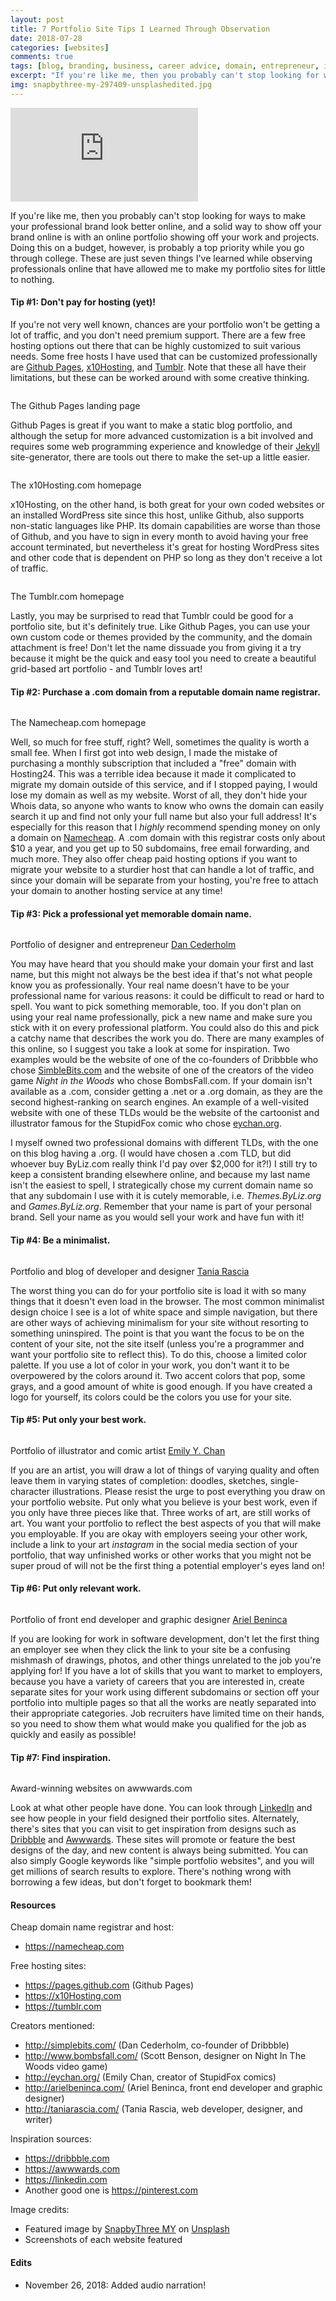 ```yaml
---
layout: post
title: 7 Portfolio Site Tips I Learned Through Observation
date: 2018-07-28
categories: [websites]
comments: true
tags: [blog, branding, business, career advice, domain, entrepreneur, inspiration, portfolio, professional, resources, tips, web design, website creation]
excerpt: "If you're like me, then you probably can't stop looking for ways to make your professional brand look better online, and a solid way to show off your brand online is with an online portfolio showing off your work and projects. Doing this on a budget, however, is probably a top priority while you go through college. These are just seven things I've learned while observing professionals online that have allowed me to make my portfolio sites for little to nothing."
img: snapbythree-my-297409-unsplashedited.jpg
---
```


<iframe class="video" src="https://www.youtube.com/embed/MSgsnFs9H48" frameborder="0" allow="accelerometer; autoplay; encrypted-media; gyroscope; picture-in-picture" allowfullscreen></iframe>

<p><first-letter>I</first-letter>f you're like me, then you probably can't stop looking for ways to make your professional brand look better online, and a solid way to show off your brand online is with an online portfolio showing off your work and projects. Doing this on a budget, however, is probably a top priority while you go through college. These are just seven things I've learned while observing professionals online that have allowed me to make my portfolio sites for little to nothing.</p>

<h4>Tip #1: Don't pay for hosting (yet)!</h4>

<p>If you're not very well known, chances are your portfolio won't be getting a lot of traffic, and you don't need premium support. There are a few free hosting options out there that can be highly customized to suit various needs. Some free hosts I have used that can be customized professionally are <a href="https://pages.github.com" target="_blank">Github Pages</a>, <a href="http://x10hosting.com" target="_blank">x10Hosting</a>, and <a href="https://tumblr.com" target="_blank">Tumblr</a>. Note that these all have their limitations, but these can be worked around with some creative thinking.</p>

<img src="https://cozymaus.com/img/GithubPagesPage.png" alt="" class="img-fluid"/>

<p class="caption">The Github Pages landing page</p>

<p>Github Pages is great if you want to make a static blog portfolio, and although the setup for more advanced customization is a bit involved and requires some web programming experience and knowledge of their <a href="https://jekyllrb.com/" target="_blank">Jekyll</a> site-generator, there are tools out there to make the set-up a little easier.</p>

<img src="https://cozymaus.com/img/x10Hostingwebsite.png" alt="" class="img-fluid"/>

<p class="caption">The x10Hosting.com homepage</p>

<p>x10Hosting, on the other hand, is both great for your own coded websites or an installed WordPress site since this host, unlike Github, also supports non-static languages like PHP. Its domain capabilities are worse than those of Github, and you have to sign in every month to avoid having your free account terminated, but nevertheless it's great for hosting WordPress sites and other code that is dependent on PHP so long as they don't receive a lot of traffic.</p>

<img src="https://cozymaus.com/img/Tumblrwebsite.png" alt="" class="img-fluid"/>

<p class="caption">The Tumblr.com homepage</p>

<p>Lastly, you may be surprised to read that Tumblr could be good for a portfolio site, but it's definitely true. Like Github Pages, you can use your own custom code or themes provided by the community, and the domain attachment is free! Don't let the name dissuade you from giving it a try because it might be the quick and easy tool you need to create a beautiful grid-based art portfolio - and Tumblr loves art!</p>

<h4>Tip #2: Purchase a .com domain from a reputable domain name registrar.</h4>

<img src="https://cozymaus.com/img/Namecheapwebsite.png" alt="" class="img-fluid"/>

<p class="caption">The Namecheap.com homepage</p>

<p>Well, so much for free stuff, right? Well, sometimes the quality is worth a small fee. When I first got into web design, I made the mistake of purchasing a monthly subscription that included a "free" domain with Hosting24. This was a terrible idea because it made it complicated to migrate my domain outside of this service, and if I stopped paying, I would lose my domain as well as my website. Worst of all, they don't hide your Whois data, so anyone who wants to know who owns the domain can easily search it up and find not only your full name but also your full address! It's especially for this reason that I <em>highly</em> recommend spending money on only a domain on <a href="https://namecheap.com" target="_blank">Namecheap</a>. A .com domain with this registrar costs only about $10 a year, and you get up to 50 subdomains, free email forwarding, and much more. They also offer cheap paid hosting options if you want to migrate your website to a sturdier host that can handle a lot of traffic, and since your domain will be separate from your hosting, you're free to attach your domain to another hosting service at any time!</p>

<h4>Tip #3: Pick a professional yet memorable domain name.</h4>

<img src="https://cozymaus.com/img/Simplebitswebsite.png" alt="" class="img-fluid"/>

<p class="caption">Portfolio of designer and entrepreneur <a href="http://simplebits.com" target="_blank">Dan Cederholm</a></p>

<p>You may have heard that you should make your domain your first and last name, but this might not always be the best idea if that's not what people know you as professionally. Your real name doesn't have to be your professional name for various reasons: it could be difficult to read or hard to spell. You want to pick something memorable, too. If you don't plan on using your real name professionally, pick a new name and make sure you stick with it on every professional platform. You could also do this and pick a catchy name that describes the work you do. There are many examples of this online, so I suggest you take a look at some for inspiration. Two examples would be the website of one of the co-founders of Dribbble who chose <a href="http://simplebits.com" target="_blank">SimbleBits.com</a> and the website of one of the creators of the video game <em>Night in the Woods</em> who chose BombsFall.com. If your domain isn't available as a .com, consider getting a .net or a .org domain, as they are the second highest-ranking on search engines. An example of a well-visited website with one of these TLDs would be the website of the cartoonist and illustrator famous for the StupidFox comic who chose <a href="http://eychan.org" target="_blank">eychan.org</a>.</p>

<p>I myself owned two professional domains with different TLDs, with the one on this blog having a .org. (I would have chosen a .com TLD, but did whoever buy ByLiz.com really think I'd pay over $2,000 for it?!) I still try to keep a consistent branding elsewhere online, and because my last name isn't the easiest to spell, I strategically chose my current domain name so that any subdomain I use with it is cutely memorable, i.e. <em>Themes.ByLiz.org</em> and <em>Games.ByLiz.org</em>. Remember that your name is part of your personal brand. Sell your name as you would sell your work and have fun with it!</p>

<h4>Tip #4: Be a minimalist.</h4>

<img src="https://cozymaus.com/img/TaniaRasciawebsite.png" alt="" class="img-fluid"/>

<p class="caption">Portfolio and blog of developer and designer <a href="http://taniarascia.com" target="_blank">Tania Rascia</a></p>

<p>The worst thing you can do for your portfolio site is load it with so many things that it doesn't even load in the browser. The most common minimalist design choice I see is a lot of white space and simple navigation, but there are other ways of achieving minimalism for your site without resorting to something uninspired. The point is that you want the focus to be on the content of your site, not the site itself (unless you're a programmer and want your portfolio site to reflect this). To do this, choose a limited color palette. If you use a lot of color in your work, you don't want it to be overpowered by the colors around it. Two accent colors that pop, some grays, and a good amount of white is good enough. If you have created a logo for yourself, its colors could be the colors you use for your site.</p>

<h4>Tip #5: Put only your best work.</h4>

<img src="https://cozymaus.com/img/eychansite.png" alt="" class="img-fluid"/>

<p class="caption">Portfolio of illustrator and comic artist <a href="http://eychan.org" target="_blank">Emily Y. Chan</a></p>

<p>If you are an artist, you will draw a lot of things of varying quality and often leave them in varying states of completion: doodles, sketches, single-character illustrations. Please resist the urge to post everything you draw on your portfolio website. Put only what you believe is your best work, even if you only have three pieces like that. Three works of art, are still works of art. You want your portfolio to reflect the best aspects of you that will make you employable. If you are okay with employers seeing your other work, include a link to your art <em>instagram</em> in the social media section of your portfolio, that way unfinished works or other works that you might not be super proud of will not be the first thing a potential employer's eyes land on!</p>

<h4>Tip #6: Put only relevant work.</h4>

<img src="https://cozymaus.com/img/ArielBenincawebsite.png" alt="" class="img-fluid"/>

<p class="caption">Portfolio of front end developer and graphic designer <a href="http://arielbeninca.com" target="_blank">Ariel Beninca</a></p>

<p>If you are looking for work in software development, don't let the first thing an employer see when they click the link to your site be a confusing mishmash of drawings, photos, and other things unrelated to the job you're applying for! If you have a lot of skills that you want to market to employers, because you have a variety of careers that you are interested in, create separate sites for your work using different subdomains or section off your portfolio into multiple pages so that all the works are neatly separated into their appropriate categories. Job recruiters have limited time on their hands, so you need to show them what would make you qualified for the job as quickly and easily as possible!</p>

<h4>Tip #7: Find inspiration.</h4>

<img src="https://cozymaus.com/img/awwwardswebsite.png" alt="" class="img-fluid"/>

<p class="caption">Award-winning websites on awwwards.com</p>

<p>Look at what other people have done. You can look through <a href="https://linkedin.com" target="_blank">LinkedIn</a> and see how people in your field designed their portfolio sites. Alternately, there's sites that you can visit to get inspiration from designs such as <a href="https://dribbble.com" target="_blank">Dribbble</a> and <a href="https://awwwards.com" target="_blank">Awwwards</a>. These sites will promote or feature the best designs of the day, and new content is always being submitted. You can also simply Google keywords like "simple portfolio websites", and you will get millions of search results to explore. There's nothing wrong with borrowing a few ideas, but don't forget to bookmark them!</p>

<h4>Resources</h4>

<p>Cheap domain name registrar and host:</p>

<ul>
	<li><a href="https://namecheap.com" target="_blank">https://namecheap.com</a></li>
</ul>

<p>Free hosting sites:</p>

<ul>
	<li><a href="https://pages.github.com" target="_blank">https://pages.github.com</a> (Github Pages)</li><li><a href="https://x10Hosting.com" target="_blank">https://x10Hosting.com</a></li>
	<li><a href="https://tumblr.com" target="_blank">https://tumblr.com</a></li>
</ul>

<p>Creators mentioned:</p>

<ul>
	<li><a href="http://simplebits.com/" target="_blank">http://simplebits.com/</a> (Dan Cederholm, co-founder of Dribbble)</li>
	<li><a href="http://www.bombsfall.com/" target="_blank">http://www.bombsfall.com/</a> (Scott Benson, designer on Night In The Woods video game)</li>
	<li><a href="http://eychan.org/" target="_blank">http://eychan.org/</a> (Emily Chan, creator of StupidFox comics)</li>
	<li><a href="http://arielbeninca.com/" target="_blank">http://arielbeninca.com/</a> (Ariel Beninca, front end developer and graphic designer)</li>
	<li><a href="http://taniarascia.com/" target="_blank">http://taniarascia.com/</a> (Tania Rascia, web developer, designer, and writer)</li>
</ul>

<p>Inspiration sources:</p>

<ul>
	<li><a href="https://dribbble.com" target="_blank">https://dribbble.com</a></li>
	<li><a href="https://awwwards.com" target="_blank">https://awwwards.com</a></li>
	<li><a href="https://linkedin.com" target="_blank">https://linkedin.com</a></li>
	<li>Another good one is <a href="https://pinterest.com" target="_blank">https://pinterest.com</a></li>
</ul>

<p>Image credits:</p>

<ul>
	<li>Featured image by <a href="https://unsplash.com/photos/g6e641CiHFQ?utm_source=unsplash&amp;utm_medium=referral&amp;utm_content=creditCopyText" target="_blank">SnapbyThree MY</a> on <a href="https://unsplash.com/search/photos/coffee?utm_source=unsplash&amp;utm_medium=referral&amp;utm_content=creditCopyText" target="_blank">Unsplash</a></li>
	<li>Screenshots of each website featured</li>
</ul>

<h4>Edits</h4>

<ul><li>November 26, 2018: Added audio narration!</li></ul>
